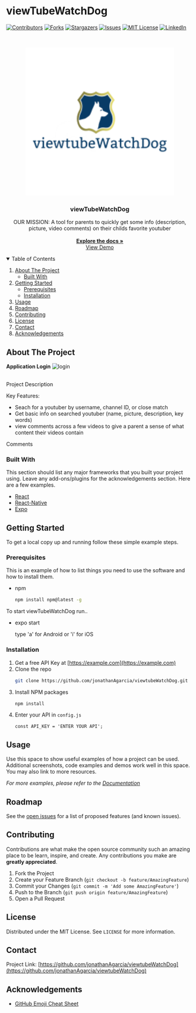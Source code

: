 # viewTubeWatchDog

[![Contributors][contributors-shield]][contributors-url]
[![Forks][forks-shield]][forks-url]
[![Stargazers][stars-shield]][stars-url]
[![Issues][issues-shield]][issues-url]
[![MIT License][license-shield]][license-url]
[![LinkedIn][linkedin-shield]][linkedin-url]

<!-- PROJECT LOGO -->
<br />
<p align="center">
  <a href="https://github.com/jonathanAgarcia/viewtubeWatchDog">
    <img src="app/assets/updatedlogo1.png" alt="Logo" width="400px" height="400px">
  </a>

  <h3 align="center">viewTubeWatchDog</h3>

  <p align="center">
    OUR MISSION: A tool for parents to quickly get some info (description, picture, video comments) on their childs favorite youtuber
    <br />
    <br />
    <a href="https://github.com/jonathanAgarcia/viewtubeWatchDog"><strong>Explore the docs »</strong></a>
    <br />
    <a href="https://github.com/jonathanAgarcia/viewtubeWatchDog">View Demo</a>
  </p>
</p>

<!-- TABLE OF CONTENTS -->
<details open="open">
  <summary>Table of Contents</summary>
  <ol>
    <li>
      <a href="#about-the-project">About The Project</a>
      <ul>
        <li><a href="#built-with">Built With</a></li>
      </ul>
    </li>
    <li>
      <a href="#getting-started">Getting Started</a>
      <ul>
        <li><a href="#prerequisites">Prerequisites</a></li>
        <li><a href="#installation">Installation</a></li>
      </ul>
    </li>
    <li><a href="#usage">Usage</a></li>
    <li><a href="#roadmap">Roadmap</a></li>
    <li><a href="#contributing">Contributing</a></li>
    <li><a href="#license">License</a></li>
    <li><a href="#contact">Contact</a></li>
    <li><a href="#acknowledgements">Acknowledgements</a></li>
  </ol>
</details>

<!-- ABOUT THE PROJECT -->

## About The Project

**Application Login**
<img src="app/assets/viewTubeWatchDog.mp4" alt="login">
<br></br>
<!-- **Main Page Functionality**
<img src="front-end/src/assets/recipes.gif" alt="recipes">
<br></br>
**User's Page Functionality**
<img src="front-end/src/assets/user.gif" alt="user"> -->

Project Description

Key Features:

- Seach for a youtuber by username, channel ID, or close match
- Get basic info on searched youtuber (name, picture, description, key words)
- view comments across a few videos to give a parent a sense of what content their videos contain

Comments

### Built With

This section should list any major frameworks that you built your project using. Leave any add-ons/plugins for the acknowledgements section. Here are a few examples.

- [React](https://reactjs.org/)
- [React-Native](https://reactnative.dev/)
- [Expo](https://expo.io/)


<!-- GETTING STARTED -->

## Getting Started

To get a local copy up and running follow these simple example steps.

### Prerequisites

This is an example of how to list things you need to use the software and how to install them.

- npm
  ```sh
  npm install npm@latest -g
  ```
To start viewTubeWatchDog run..

- expo start

  type 'a' for Android or 'i' for iOS

### Installation

1. Get a free API Key at [https://example.com](https://example.com)
2. Clone the repo
   ```sh
   git clone https://github.com/jonathanAgarcia/viewtubeWatchDog.git
   ```
3. Install NPM packages
   ```sh
   npm install
   ```
4. Enter your API in `config.js`
   ```JS
   const API_KEY = 'ENTER YOUR API';
   ```

<!-- USAGE EXAMPLES -->

## Usage

Use this space to show useful examples of how a project can be used. Additional screenshots, code examples and demos work well in this space. You may also link to more resources.

_For more examples, please refer to the [Documentation](https://example.com)_

<!-- ROADMAP -->

## Roadmap

See the [open issues](https://github.com/jonathanAgarcia/viewtubeWatchDog/issues) for a list of proposed features (and known issues).

<!-- CONTRIBUTING -->

## Contributing

Contributions are what make the open source community such an amazing place to be learn, inspire, and create. Any contributions you make are **greatly appreciated**.

1. Fork the Project
2. Create your Feature Branch (`git checkout -b feature/AmazingFeature`)
3. Commit your Changes (`git commit -m 'Add some AmazingFeature'`)
4. Push to the Branch (`git push origin feature/AmazingFeature`)
5. Open a Pull Request

<!-- LICENSE -->

## License

Distributed under the MIT License. See `LICENSE` for more information.

<!-- CONTACT -->

## Contact

Project Link: [https://github.com/jonathanAgarcia/viewtubeWatchDog](https://github.com/jonathanAgarcia/viewtubeWatchDog)

<!-- ACKNOWLEDGEMENTS -->

## Acknowledgements

- [GitHub Emoji Cheat Sheet](https://www.webpagefx.com/tools/emoji-cheat-sheet)

<!-- MARKDOWN LINKS & IMAGES -->
<!-- https://www.markdownguide.org/basic-syntax/#reference-style-links -->

[contributors-shield]: https://img.shields.io/github/contributors/chaomonica/poke-catcher.svg?style=for-the-badge
[contributors-url]: https://github.com/hratx-blue-ocean/hungry-bunch/graphs/contributors
[forks-shield]: https://img.shields.io/github/forks/chaomonica/poke-catcher.svg?style=for-the-badge
[forks-url]: https://github.com/hratx-blue-ocean/hungry-bunch/network/members
[stars-shield]: https://img.shields.io/github/stars/hratx-blue-ocean/hungry-bunch.svg?style=for-the-badge
[stars-url]: https://github.com/hratx-blue-ocean/hungry-bunch/stargazers
[issues-shield]: https://img.shields.io/github/issues/hratx-blue-ocean/hungry-bunch.svg?style=for-the-badge
[issues-url]: https://github.com/hratx-blue-ocean/hungry-bunch/issues
[license-shield]: https://img.shields.io/github/license/hratx-blue-ocean/hungry-bunch.svg?style=for-the-badge
[license-url]: https://github.com/hratx-blue-ocean/hungry-bunch/blob/master/LICENSE.txt
[linkedin-shield]: https://img.shields.io/badge/-LinkedIn-black.svg?style=for-the-badge&logo=linkedin&colorB=555
[linkedin-url]: https://www.linkedin.com/school/hack-reactor/
[product-screenshot]: images/screenshot.png